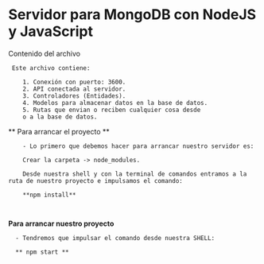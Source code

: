 # Servidor para MongoDB con NodeJS y JavaScript


Contenido del archivo
````
 Este archivo contiene:
    
    1. Conexión con puerto: 3600.
    2. API conectada al servidor.
    3. Controladores (Entidades).
    4. Modelos para almacenar datos en la base de datos.
    5. Rutas que envian o reciben cualquier cosa desde
    o a la base de datos.

````

** Para arrancar el proyecto **
````
    - Lo primero que debemos hacer para arrancar nuestro servidor es:

    Crear la carpeta -> node_modules.

    Desde nuestra shell y con la terminal de comandos entramos a la ruta de nuestro proyecto e impulsamos el comando:

    **npm install**

    

````

**Para arrancar nuestro proyecto**
````
  - Tendremos que impulsar el comando desde nuestra SHELL:

  ** npm start **

````